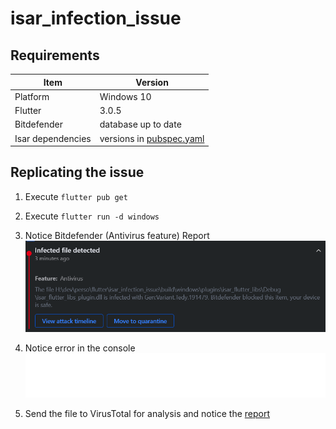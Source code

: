 # isar_infection_issue

## Requirements
| Item              | Version                                    |
| ----------------- | ------------------------------------------ |
| Platform          | Windows 10                                 |
| Flutter           | 3.0.5                                      |
| Bitdefender       | database up to date                        |
| Isar dependencies | versions in [pubspec.yaml](./pubspec.yaml) |

## Replicating the issue
1. Execute `flutter pub get`
2. Execute `flutter run -d windows`
3. Notice Bitdefender (Antivirus feature) Report
![Bitdefender report](./docs/bitdefender_report.png)

4. Notice error in the console
![console output](./docs/console_output.gif)

5. Send the file to VirusTotal for analysis and notice the [report](https://www.virustotal.com/gui/file/d060fdfb6081ddd3b5d58910d32bbe01befb43a30a641b4b23e7e4b7e6685f0a?nocache=1)
